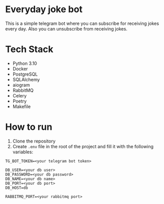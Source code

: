 # Everyday joke bot 
This is a simple telegram bot where you can subscribe for receiving jokes every day. 
Also you can unsubscribe from receiving jokes.

# Tech Stack
- Python 3.10
- Docker
- PostgreSQL
- SQLAlchemy
- aiogram
- RabbitMQ
- Celery
- Poetry
- Makefile

# How to run
1. Clone the repository
2. Create `.env` file in the root of the project and fill it with the following variables:
```
TG_BOT_TOKEN=<your telegram bot token>

DB_USER=<your db user>
DB_PASSWORD=<your db password>
DB_NAME=<your db name>
DB_PORT=<your db port>
DB_HOST=db

RABBITMQ_PORT=<your rabbitmq port>
```